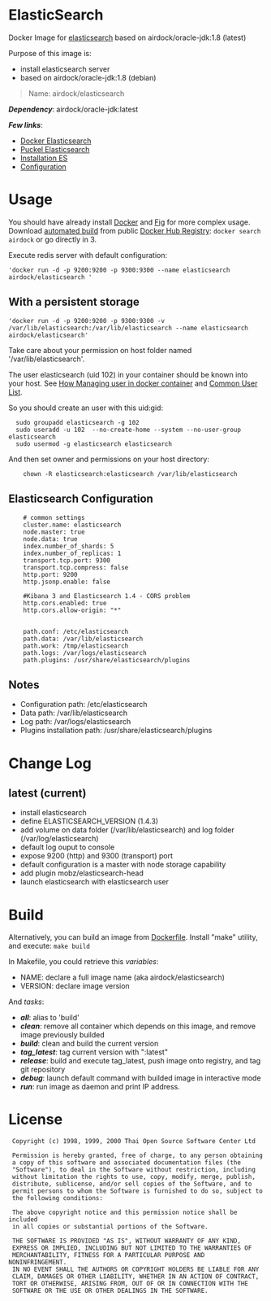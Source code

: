 # ElasticSearch

Docker Image for [elasticsearch](http://www.elasticsearch.com/) based on airdock/oracle-jdk:1.8 (latest)


Purpose of this image is:

- install elasticsearch server
- based on airdock/oracle-jdk:1.8 (debian)

> Name: airdock/elasticsearch

***Dependency***: airdock/oracle-jdk:latest

***Few links***:

- [Docker Elasticsearch](https://github.com/dockerfile/elasticsearch)
- [Puckel Elasticsearch](https://github.com/puckel/dockerfiles)
- [Installation ES](http://www.elasticsearch.org/guide/en/elasticsearch/reference/current/setup-repositories.html)
- [Configuration](http://elasticsearch.org/guide/en/elasticsearch/reference/current/setup-configuration.html)



# Usage

You should have already install [Docker](https://www.docker.com/) and [Fig](http://www.fig.sh/) for more complex usage.
Download [automated build](https://registry.hub.docker.com/u/airdock/) from public [Docker Hub Registry](https://registry.hub.docker.com/):
`docker search airdock` or go directly in 3.

Execute redis server with default configuration:

	'docker run -d -p 9200:9200 -p 9300:9300 --name elasticsearch airdock/elasticsearch '

## With a persistent storage

	'docker run -d -p 9200:9200 -p 9300:9300 -v /var/lib/elasticsearch:/var/lib/elasticsearch --name elasticsearch airdock/elasticsearch'

Take care about your permission on host folder named '/var/lib/elasticsearch'.

The user elasticsearch (uid 102) in your container should be known into your host.
See [How Managing user in docker container](https://github.com/airdock-io/docker-base/blob/master/README.md#how-managing-user-in-docker-container) and  [Common User List](https://github.com/airdock-io/docker-base/blob/master/CommonUserList.md).

So you should create an user with this uid:gid:

```
  sudo groupadd elasticsearch -g 102
  sudo useradd -u 102  --no-create-home --system --no-user-group elasticsearch
  sudo usermod -g elasticsearch elasticsearch
```

And then set owner and permissions on your host directory:

```
	chown -R elasticsearch:elasticsearch /var/lib/elasticsearch
```




## Elasticsearch Configuration

```
	# common settings
	cluster.name: elasticsearch
	node.master: true
	node.data: true
	index.number_of_shards: 5
	index.number_of_replicas: 1
	transport.tcp.port: 9300
	transport.tcp.compress: false
	http.port: 9200
	http.jsonp.enable: false

	#Kibana 3 and Elasticsearch 1.4 - CORS problem
	http.cors.enabled: true
	http.cors.allow-origin: "*"


	path.conf: /etc/elasticsearch
	path.data: /var/lib/elasticsearch
	path.work: /tmp/elasticsearch
	path.logs: /var/logs/elasticsearch
	path.plugins: /usr/share/elasticsearch/plugins
```

## Notes

- Configuration path: /etc/elasticsearch
- Data path: /var/lib/elasticsearch
- Log path: /var/logs/elasticsearch
- Plugins installation path: /usr/share/elasticsearch/plugins

# Change Log


## latest (current)

- install elasticsearch
- define ELASTICSEARCH_VERSION (1.4.3)
- add volume on data folder (/var/lib/elasticsearch) and log folder (/var/log/elasticsearch)
- default log ouput to console
- expose 9200 (http) and 9300 (transport) port
- default configuration is a master with node storage capability
- add plugin mobz/elasticsearch-head
- launch elasticsearch with elasticsearch user


# Build

Alternatively, you can build an image from [Dockerfile](https://github.com/airdock-io/docker-elasticsearch).
Install "make" utility, and execute: `make build`

In Makefile, you could retrieve this *variables*:

- NAME: declare a full image name (aka airdock/elasticsearch)
- VERSION: declare image version

And *tasks*:

- ***all***: alias to 'build'
- ***clean***: remove all container which depends on this image, and remove image previously builded
- ***build***: clean and build the current version
- ***tag_latest***: tag current version with ":latest"
- ***release***: build and execute tag_latest, push image onto registry, and tag git repository
- ***debug***: launch default command with builded image in interactive mode
- ***run***: run image as daemon and print IP address.



# License

```
 Copyright (c) 1998, 1999, 2000 Thai Open Source Software Center Ltd

 Permission is hereby granted, free of charge, to any person obtaining
 a copy of this software and associated documentation files (the
 "Software"), to deal in the Software without restriction, including
 without limitation the rights to use, copy, modify, merge, publish,
 distribute, sublicense, and/or sell copies of the Software, and to
 permit persons to whom the Software is furnished to do so, subject to
 the following conditions:

 The above copyright notice and this permission notice shall be included
 in all copies or substantial portions of the Software.

 THE SOFTWARE IS PROVIDED "AS IS", WITHOUT WARRANTY OF ANY KIND,
 EXPRESS OR IMPLIED, INCLUDING BUT NOT LIMITED TO THE WARRANTIES OF
 MERCHANTABILITY, FITNESS FOR A PARTICULAR PURPOSE AND NONINFRINGEMENT.
 IN NO EVENT SHALL THE AUTHORS OR COPYRIGHT HOLDERS BE LIABLE FOR ANY
 CLAIM, DAMAGES OR OTHER LIABILITY, WHETHER IN AN ACTION OF CONTRACT,
 TORT OR OTHERWISE, ARISING FROM, OUT OF OR IN CONNECTION WITH THE
 SOFTWARE OR THE USE OR OTHER DEALINGS IN THE SOFTWARE.
```
